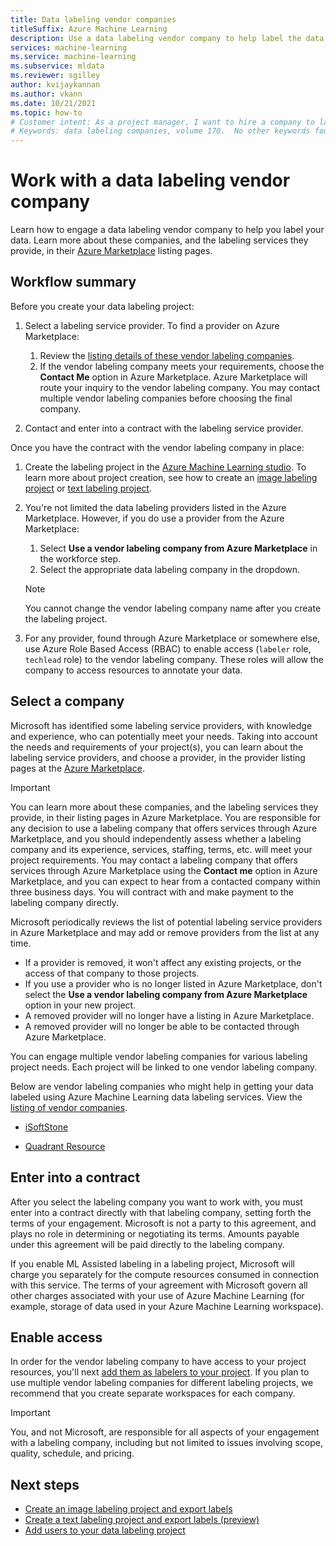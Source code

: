 ```yaml
---
title: Data labeling vendor companies 
titleSuffix: Azure Machine Learning
description: Use a data labeling vendor company to help label the data in your data labeling project
services: machine-learning
ms.service: machine-learning
ms.subservice: mldata
ms.reviewer: sgilley
author: kvijaykannan
ms.author: vkann
ms.date: 10/21/2021
ms.topic: how-to
# Customer intent: As a project manager, I want to hire a company to label the data in my data labeling project
# Keywords: data labeling companies, volume 170.  No other keywords found. 
---
```


# Work with a data labeling vendor company

Learn how to engage a data labeling vendor company to help you label your data. Learn more about these companies, and the labeling services they provide, in their [Azure Marketplace](https://azuremarketplace.microsoft.com/marketplace/consulting-services?page=1&search=AzureMLVend) listing pages.


## Workflow summary

Before you create your data labeling project:

1. Select a labeling service provider.  To find a provider on Azure Marketplace:
    1. Review the [listing details of these vendor labeling companies](https://azuremarketplace.microsoft.com/marketplace/consulting-services?page=1&search=AzureMLVend).
    1. If the vendor labeling company meets your requirements, choose the **Contact Me** option in Azure Marketplace. Azure Marketplace will route your inquiry to the vendor labeling company. You may contact multiple vendor labeling companies before choosing the final company.

1. Contact and enter into a contract with the labeling service provider.

Once you have the contract with the vendor labeling company in place:

1. Create the labeling project in the [Azure Machine Learning studio](https://ml.azure.com). To learn more about project creation, see how to create an [image labeling project](how-to-create-image-labeling-projects.md) or [text labeling project](how-to-create-text-labeling-projects.md).
1. You're not limited the data labeling providers listed in the Azure Marketplace. However, if you do use a provider from the Azure Marketplace:
    1. Select **Use a vendor labeling company from Azure Marketplace** in the workforce step.
    1. Select the appropriate data labeling company in the dropdown.

    > [!NOTE]
    > You cannot change the vendor labeling company name after you create the labeling project.

1. For any provider, found through Azure Marketplace or somewhere else, use Azure Role Based Access (RBAC) to enable access (`labeler` role, `techlead` role) to the vendor labeling company. These roles will allow the company to access resources to annotate your data.

## <a name="review"></a> Select a company

Microsoft has identified some labeling service providers, with knowledge and experience, who can potentially meet your needs. Taking into account the needs and requirements of your project(s), you can learn about the labeling service providers, and choose a provider, in the provider listing pages at the [Azure Marketplace](https://azuremarketplace.microsoft.com/marketplace/consulting-services?page=1&search=AzureMLVend).

> [!IMPORTANT]
> You can learn more about these companies, and the labeling services they provide, in their listing pages in Azure Marketplace. You are responsible for any decision to use a labeling company that offers services through Azure Marketplace, and you should independently assess whether a labeling company and its experience, services, staffing, terms, etc. will meet your project requirements. You may contact a labeling company that offers services through Azure Marketplace using the **Contact me** option in Azure Marketplace, and you can expect to hear from a contacted company within three business days. You will contract with and make payment to the labeling company directly.

Microsoft periodically reviews the list of potential labeling service providers in Azure Marketplace and may add or remove providers from the list at any time.  

* If a provider is removed, it won't affect any existing projects, or the access of that company to those projects.
* If you use a provider who is no longer listed in Azure Marketplace, don't select the **Use a vendor labeling company from Azure Marketplace** option in your new project.
* A removed provider will no longer have a listing in Azure Marketplace.
* A removed provider will no longer be able to be contacted through Azure Marketplace.

You can engage multiple vendor labeling companies for various labeling project needs. Each project will be linked to one vendor labeling company.

Below are vendor labeling companies who might help in getting your data labeled using Azure Machine Learning data labeling services. View the [listing of vendor companies](https://azuremarketplace.microsoft.com/marketplace/consulting-services?page=1&search=AzureMLVend).

* [iSoftStone](https://azuremarketplace.microsoft.com/marketplace/consulting-services/isoftstoneinc1614950352893.20210527) 

* [Quadrant Resource](https://azuremarketplace.microsoft.com/marketplace/consulting-services/quadrantresourcellc1587325810226.quadrant_resource_data_labeling)

## Enter into a contract

After you select the labeling company you want to work with, you must enter into a contract directly with that labeling company, setting forth the terms of your engagement. Microsoft is not a party to this agreement, and plays no role in determining or negotiating its terms. Amounts payable under this agreement will be paid directly to the labeling company.

If you enable ML Assisted labeling in a labeling project, Microsoft will charge you separately for the compute resources consumed in connection with this service. The terms of your agreement with Microsoft govern all other charges associated with your use of Azure Machine Learning (for example, storage of data used in your Azure Machine Learning workspace).

## Enable access

In order for the vendor labeling company to have access to your project resources, you'll next [add them as labelers to your project](how-to-add-users.md). If you plan to use multiple vendor labeling companies for different labeling projects, we recommend that you create separate workspaces for each company.

> [!IMPORTANT]
> You, and not Microsoft, are responsible for all aspects of your engagement with a labeling company, including but not limited to issues involving scope, quality, schedule, and pricing.

## Next steps

* [Create an image labeling project and export labels](how-to-create-image-labeling-projects.md)
* [Create a text labeling project and export labels (preview)](how-to-create-text-labeling-projects.md)
* [Add users to your data labeling project](how-to-add-users.md)